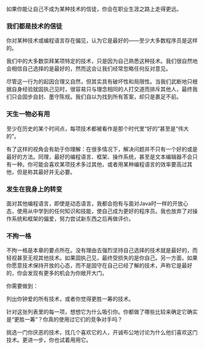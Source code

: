 如果你能让自己不成为某种技术的信徒，你会在职业生涯之路上走得更远。

### 我们都是技术的信徒

你对某种技术或编程语言存在偏见，认为它是最好的——至少大多数程序员是这样的。

我们中的大多数崇拜某项特定的技术，只是因为自己熟悉这种技术。我们很自然地会相信自己选择的是最好的，然而这会让我们经常忽略任何反对意见。

尽管这一行为的起因合理又自然，但其实具有破坏性和局限性。当我们武断地只根据自身经验就固执己见时，很容易只与理念相同的人打交道而排斥其他人，最终我们只会固步自封、墨守陈规。我们自以为找到所有答案，却只是裹足不前。

### 天生一物必有用

至少在历史的某个时间点，每项技术都被看作是那个时代里“好的”甚至是“伟大的”。

有了这样的视角会有助于你理解：在很多情况下，解决问题并不只有一个好的或是最好的方法。同理，最好的编程语言、框架、操作系统，甚至是文本编辑器不会只有一种。你可能会喜欢某项技术多过其他，或者用某种编程语言的效率要高过其他，但是称其最好并无必要。

### 发生在我身上的转变

面对其他编程语言，即使是动态语言，我都会抱有与面对Java时一样的开放心态，使用从中学到的任何知识和技能，使自己成为更好的程序员。我也放弃了对操作系统和框架的偏爱，努力尝试新东西之后再做评价。

### 不拘一格

不拘一格是本章的要点所在。没有理由去强烈坚持自己选择的技术就是最好的，而轻视甚至无视其他技术。如果固执己见，最终受损失的是你自己。另一方面，如果你愿意技术保持开放的心态，而不是固守在自己已经了解的技术，声称它是最好的，你会发现有更多的机会为你敞开大门。

你需要做到：

列出你钟爱的所有技术，或者你觉得更胜一筹的技术。

针对这张列表里的每一项，想想它为什么吸引你。你都做了哪些比较来确定它确实是“更胜一筹”？你真的使用过它们的竞争对手吗？

挑选一门你厌恶的技术，找几个喜欢它的人，开诚布公地讨论为什么他们喜欢这门技术。更进一步，你也试着用用它。

